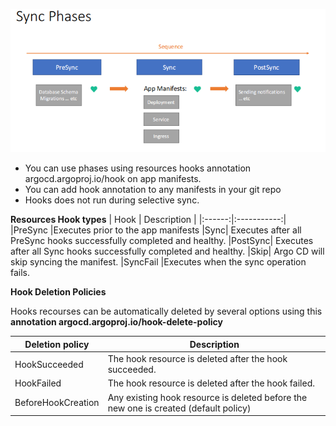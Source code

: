 
![sync phsases](https://github.com/rajeswarithota1715/ArgoCD/blob/6a63921a555a9816edfb47e1e15ab4d0571925ad/sync-phases.PNG)

* You can use phases using resources hooks annotation argocd.argoproj.io/hook on app manifests.
* You can add hook annotation to any manifests in your git repo
* Hooks does not run during selective sync.

**Resources Hook types**
| Hook | Description |
|:------:|:-----------:|
|PreSync |Executes prior to the app manifests
|Sync| Executes after all PreSync hooks successfully completed and healthy.
|PostSync| Executes after all Sync hooks successfully completed and healthy.
|Skip| Argo CD will skip syncing the manifest.
|SyncFail |Executes when the sync operation fails.

**Hook Deletion Policies**

Hooks recourses can be automatically deleted by several options using this **annotation argocd.argoproj.io/hook-delete-policy**

|Deletion policy | Description
|----------------|-------------|
|HookSucceeded| The hook resource is deleted after the hook succeeded.|
|HookFailed| The hook resource is deleted after the hook failed.|
|BeforeHookCreation| Any existing hook resource is deleted before the new one is created (default policy)|



